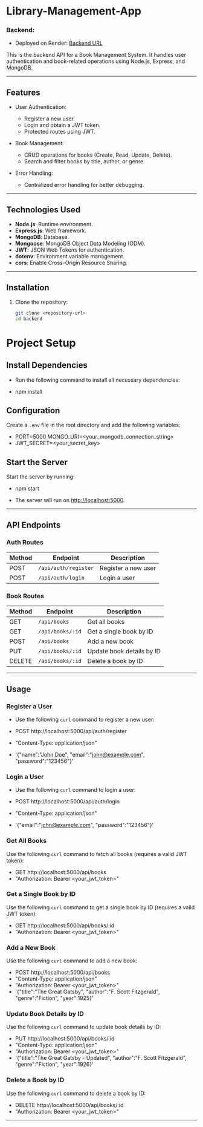 ﻿# Library-Management-App

### Backend:
- Deployed on Render: [Backend URL](https://library-management-app-c1p7.onrender.com)

This is the backend API for a Book Management System. It handles user authentication and book-related operations using Node.js, Express, and MongoDB.

---

## Features

- User Authentication:
  - Register a new user.
  - Login and obtain a JWT token.
  - Protected routes using JWT.

- Book Management:
  - CRUD operations for books (Create, Read, Update, Delete).
  - Search and filter books by title, author, or genre.

- Error Handling:
  - Centralized error handling for better debugging.

---

## Technologies Used

- **Node.js**: Runtime environment.
- **Express.js**: Web framework.
- **MongoDB**: Database.
- **Mongoose**: MongoDB Object Data Modeling (ODM).
- **JWT**: JSON Web Tokens for authentication.
- **dotenv**: Environment variable management.
- **cors**: Enable Cross-Origin Resource Sharing.

---

## Installation

1. Clone the repository:

   ```bash
   git clone <repository-url>
   cd backend

# Project Setup

## Install Dependencies

- Run the following command to install all necessary dependencies:

- npm install

## Configuration

Create a `.env` file in the root directory and add the following variables:

- PORT=5000 MONGO_URI=<your_mongodb_connection_string> 
- JWT_SECRET=<your_secret_key>



## Start the Server

Start the server by running:

- npm start

- The server will run on [http://localhost:5000](http://localhost:5000).

---

## API Endpoints

### Auth Routes

| Method | Endpoint              | Description          |
|--------|-----------------------|----------------------|
| POST   | `/api/auth/register`  | Register a new user  |
| POST   | `/api/auth/login`     | Login a user         |

### Book Routes

| Method | Endpoint              | Description                     |
|--------|-----------------------|---------------------------------|
| GET    | `/api/books`          | Get all books                  |
| GET    | `/api/books/:id`      | Get a single book by ID         |
| POST   | `/api/books`          | Add a new book                 |
| PUT    | `/api/books/:id`      | Update book details by ID      |
| DELETE | `/api/books/:id`      | Delete a book by ID            |

---

## Usage

### Register a User

- Use the following `curl` command to register a new user:

- POST http://localhost:5000/api/auth/register
- "Content-Type: application/json"
- '{"name":"John Doe", 
    "email":"john@example.com", 
    "password":"123456"}'

### Login a User

- Use the following `curl` command to login a user:

- POST http://localhost:5000/api/auth/login
- "Content-Type: application/json"
- '{"email":"john@example.com", 
    "password":"123456"}'

### Get All Books

Use the following `curl` command to fetch all books (requires a valid JWT token):

- GET http://localhost:5000/api/books
- "Authorization: Bearer <your_jwt_token>"

### Get a Single Book by ID

Use the following `curl` command to get a single book by ID (requires a valid JWT token):

- GET http://localhost:5000/api/books/:id
- "Authorization: Bearer <your_jwt_token>"

### Add a New Book

Use the following `curl` command to add a new book:

- POST http://localhost:5000/api/books
- "Content-Type: application/json"
- "Authorization: Bearer <your_jwt_token>"
- '{"title":"The Great Gatsby", 
    "author":"F. Scott Fitzgerald", 
    "genre":"Fiction", 
    "year":1925}'

### Update Book Details by ID

Use the following `curl` command to update book details by ID:

- PUT http://localhost:5000/api/books/:id
- "Content-Type: application/json"
- "Authorization: Bearer <your_jwt_token>"
- '{"title":"The Great Gatsby - Updated",
    "author":"F. Scott Fitzgerald", 
    "genre":"Fiction", 
    "year":1926}'

### Delete a Book by ID

Use the following `curl` command to delete a book by ID:

- DELETE http://localhost:5000/api/books/:id
- "Authorization: Bearer <your_jwt_token>"

---


